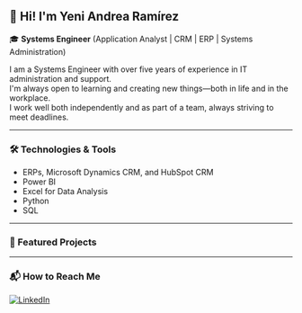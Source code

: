 ## 👋 Hi! I'm Yeni Andrea Ramírez  

🎓 **Systems Engineer** (Application Analyst | CRM | ERP | Systems Administration)

I am a Systems Engineer with over five years of experience in IT administration and support.  
I'm always open to learning and creating new things—both in life and in the workplace.  
I work well both independently and as part of a team, always striving to meet deadlines.

---

### 🛠️ Technologies & Tools

- ERPs, Microsoft Dynamics CRM, and HubSpot CRM  
- Power BI  
- Excel for Data Analysis  
- Python  
- SQL  

---

### 🚀 Featured Projects


---

### 📬 How to Reach Me

[![LinkedIn](https://img.shields.io/badge/-LinkedIn-0077B5?style=flat&logo=linkedin&logoColor=white)](www.linkedin.com/in/yeni-andrea-ramirez-tellez-crm)
